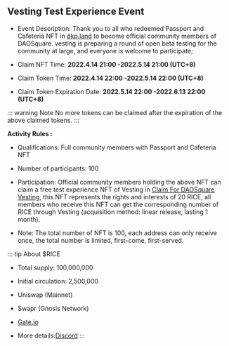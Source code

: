 ## Vesting Test Experience Event

- Event Description: 
Thank you to all who redeemed Passport and Cafeteria NFT in [dkp.land](https://www.dkp.land/#/) to become official community members of DAOSquare. vesting is preparing a round of open beta testing for the community at large, and everyone is welcome to participate;

- Claim NFT Time: 
**2022.4.14 21:00 -2022.5.14 21:00 (UTC+8)**

- Claim Token Time: 
**2022.4.14 22:00 -2022.5.14 22:00 (UTC+8)**

- Claim Token Expiration Date: 
**2022.5.14 22:00 -2022.6.13 22:00 (UTC+8)**

::: warning Note
No more tokens can be claimed after the expiration of the above claimed tokens.
:::

**Activity Rules :** 

- Qualifications: Full community members with Passport and Cafeteria NFT

- Number of participants: 100

- Participation: Official community members holding the above NFT can claim a free test experience NFT of Vesting in [Claim For DAOSquare Vesting](https://vesting-test-nft.dkp.land/), this NFT represents the rights and interests of 20 RICE, all members who receive this NFT can get the corresponding number of RICE through Vesting (acquisition method: linear release, lasting 1 month).

- Note: The total number of NFT is 100, each address can only receive once, the total number is limited, first-come, first-served.



::: tip About $RICE

- Total supply: 100,000,000
- Initial circulation: 2,500,000

- Uniswap (Mainnet)
- Swapr (Gnosis Network)
- [Gate.io](http://gate.io/)

- More details:[Discord](https://discord.com/channels/678414857510453309/854617981774331914/908364552536748032)
:::
